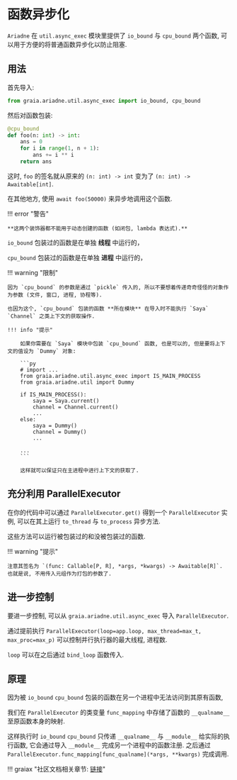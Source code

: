 # 函数异步化

`Ariadne` 在 `util.async_exec` 模块里提供了 `io_bound` 与 `cpu_bound` 两个函数,
可以用于方便的将普通函数异步化以防止阻塞.

## 用法

首先导入:

```py
from graia.ariadne.util.async_exec import io_bound, cpu_bound
```

然后对函数包装:

```py
@cpu_bound
def foo(n: int) -> int:
    ans = 0
    for i in range(1, n + 1):
        ans += i ** i
    return ans
```

这时, `foo` 的签名就从原来的 `(n: int) -> int` 变为了 `(n: int) -> Awaitable[int]`.

在其他地方, 使用 `await foo(50000)` 来异步地调用这个函数.

!!! error "警告"

    **这两个装饰器都不能用于动态创建的函数 (如闭包, lambda 表达式).**

`io_bound` 包装过的函数是在单独 **线程** 中运行的，

`cpu_bound` 包装过的函数是在单独 **进程** 中运行的，

!!! warning "限制"

    因为 `cpu_bound` 的参数是通过 `pickle` 传入的, 所以不要想着传递奇奇怪怪的对象作为参数 (文件, 窗口, 进程, 协程等).

    也因为这个, `cpu_bound` 包装的函数 **所在模块** 在导入时不能执行 `Saya` `Channel` 之类上下文的获取操作.

    !!! info "提示"

        如果你需要在 `Saya` 模块中包装 `cpu_bound` 函数, 也是可以的, 但是要将上下文的值设为 `Dummy` 对象:

        ```py
        # import ...
        from graia.ariadne.util.async_exec import IS_MAIN_PROCESS
        from graia.ariadne.util import Dummy

        if IS_MAIN_PROCESS():
            saya = Saya.current()
            channel = Channel.current()
            ...
        else:
            saya = Dummy()
            channel = Dummy()
            ...

        ...
        ```

        这样就可以保证只在主进程中进行上下文的获取了.

## 充分利用 ParallelExecutor

在你的代码中可以通过 `ParallelExecutor.get()` 得到一个 `ParallelExecutor` 实例, 可以在其上运行 `to_thread` 与 `to_process` 异步方法.

这些方法可以运行被包装过的和没被包装过的函数.

!!! warning "提示"

    注意其签名为 `(func: Callable[P, R], *args, *kwargs) -> Awaitable[R]`. 也就是说, 不用传入元组作为打包的参数了.

## 进一步控制

要进一步控制, 可以从 `graia.ariadne.util.async_exec` 导入 `ParallelExecutor`.

通过提前执行 `ParallelExecutor(loop=app.loop, max_thread=max_t, max_proc=max_p)` 可以控制并行执行器的最大线程, 进程数.

`loop` 可以在之后通过 `bind_loop` 函数传入.

## 原理

因为被 `io_bound` `cpu_bound` 包装的函数在另一个进程中无法访问到其原有函数,

我们在 `ParallelExecutor` 的类变量 `func_mapping` 中存储了函数的 `__qualname__` 至原函数本身的映射.

这样执行时 `io_bound` `cpu_bound` 只传递 `__qualname__` 与 `__module__` 给实际的执行函数, 它会通过导入 `__module__` 完成另一个进程中的函数注册.
之后通过 `ParallelExecutor.func_mapping[func_qualname](*args, **kwargs)` 完成调用.

!!! graiax "社区文档相关章节: [链接](https://graiax.cn/make_ero_bot/tutorials/15_async_drawing.html)"
